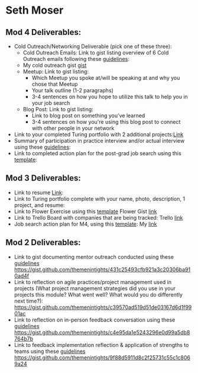 # Seth Moser 

## Mod 4 Deliverables:
* Cold Outreach/Networking Deliverable (pick one of these three):
    * Cold Outreach Emails: Link to gist listing overview of 6 Cold Outreach emails following these [guidelines](https://github.com/turingschool/career-development-curriculum/blob/master/module_four/cold_outreach_deliverable_guidelines.md):
    * My cold outreach gist [gist](https://gist.github.com/seth-at-at/38e1e256b2969558d5c83a63a608b0cb)
    * Meetup: Link to gist listing: 
      * Which Meetup you spoke at/will be speaking at and why you chose that Meetup
      * Your talk outline (1-2 paragraphs)
      * 3-4 sentences on how you hope to utilize this talk to help you in your job search
    * Blog Post: Link to gist listing:
       * Link to blog post on something you've learned
       * 3-4 sentences on how you're using this blog post to connect with other people in your network 
* Link to your completed Turing portfolio with 2 additional projects:[Link](https://www.turing.io/alumni/seth-moser) 
* Summary of participation in practice interview and/or actual interview using these [guidelines](https://github.com/turingschool/career-development-curriculum/blob/master/module_four/interview_practice_reflection_guidelines.md):
* Link to completed action plan for the post-grad job search using this [template](https://github.com/turingschool/career-development-curriculum/blob/master/module_four/post_grad_plan.md): 

## Mod 3 Deliverables:

* Link to resume [Link](https://resume.creddle.io/resume/ixw63ikpmhw): 
* Link to Turing portfolio complete with your name, photo, description, 1 project, and resume:
* Link to Flower Exercise using this [template](https://github.com/turingschool/career-development-curriculum/blob/master/files/Career%20Unit%20-%20The%20Flower%20Diagram.pdf) Flower Gist [link](https://gist.github.com/seth-at-at/409d9e95dc06986adfe415dabf4e06b0)
* Link to Trello Board with companies that are being tracked: Trello [link](https://trello.com/b/g4aV5Jse/job-tracker)
* Job search action plan for M4, using this [template](https://github.com/turingschool/career-development-curriculum/blob/master/module_three/mod_4_action_plan_template.md): My [link](https://gist.github.com/seth-at-at/8750900194d06cda6064580068845b2d)

## Mod 2 Deliverables:
* Link to gist documenting mentor outreach conducted using these [guidelines](https://github.com/turingschool/career-development-curriculum/blob/master/module_two/cold_outreach_i_guidelines.md)
https://gist.github.com/themenintights/431c25493cfb921a3c20306ba910ad4f
* Link to reflection on agile practices/project management used in projects (What project management strategies did you use in your projects this module? What went well? What would you do differently next time?):
https://gist.github.com/themenintights/c39570ad519d51de03167d6d1f9901ac
* Link to reflection on in-person feedback conversation using these [guidelines](https://github.com/turingschool/career-development-curriculum/blob/master/module_two/feedback_conversation_reflection_guidelines.md)
https://gist.github.com/themenintights/c4e95da1e5243296e0d99a5db8764b7b
* Link to feedback implementation reflection & application of strengths to teams using these [guidelines](https://github.com/turingschool/career-development-curriculum/blob/master/module_two/feedback_implementation_strengths_reflection.md)
https://gist.github.com/themenintights/9f88d5911d8c2f25731c55c1c8069a24
